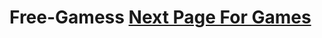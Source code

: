 # Free-Gamess <a href="https://rajfashionhouse.github.io/Free-Gamess/Free-Gamess"> Next Page For Games
